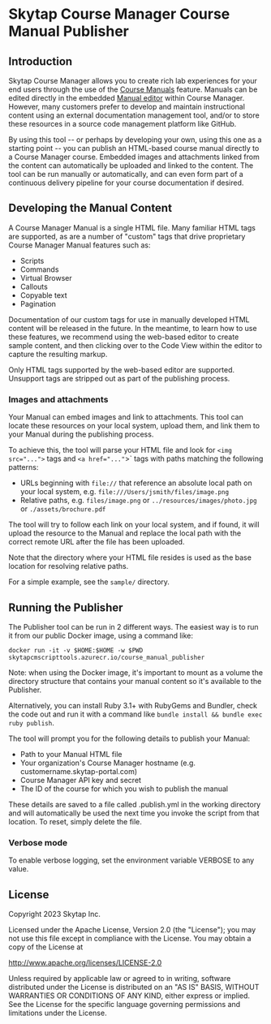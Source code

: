 # Skytap Course Manager Course Manual Publisher

## Introduction

Skytap Course Manager allows you to create rich lab experiences for your end users through the use of the [Course Manuals](https://help.skytap.com/course-manager-use-manual-in-learning-console.html) feature. Manuals can be edited directly in the embedded [Manual editor](https://help.skytap.com/course-manager-edit-manual.html) within Course Manager. However, many customers prefer to develop and maintain instructional content using an external documentation management tool, and/or to store these resources in a source code management platform like GitHub. 

By using this tool -- or perhaps by developing your own, using this one as a starting point -- you can publish an HTML-based course manual directly to a Course Manager course. Embedded images and attachments linked from the content can automatically be uploaded and linked to the content. The tool can be run manually or automatically, and can even form part of a continuous delivery pipeline for your course documentation if desired.

## Developing the Manual Content

A Course Manager Manual is a single HTML file. Many familiar HTML tags are supported, as are a number of "custom" tags that drive proprietary Course Manager Manual features such as:

* Scripts
* Commands
* Virtual Browser
* Callouts
* Copyable text
* Pagination

Documentation of our custom tags for use in manually developed HTML content will be released in the future. In the meantime, to learn how to use these features, we recommend using the web-based editor to create sample content, and then clicking over to the Code View within the editor to capture the resulting markup.

Only HTML tags supported by the web-based editor are supported. Unsupport tags are stripped out as part of the publishing process.

### Images and attachments

Your Manual can embed images and link to attachments. This tool can locate these resources on your local system, upload them, and link them to your Manual during the publishing process. 

To achieve this, the tool will parse your HTML file and look for `<img src="...">` tags and `<a href="..."`>` tags with paths matching the following patterns:

* URLs beginning with `file://` that reference an absolute local path on your local system, e.g. `file:///Users/jsmith/files/image.png`
* Relative paths, e.g. `files/image.png` or `../resources/images/photo.jpg` or `./assets/brochure.pdf`

The tool will try to follow each link on your local system, and if found, it will upload the resource to the Manual and replace the local path with the correct remote URL after the file has been uploaded. 

Note that the directory where your HTML file resides is used as the base location for resolving relative paths.

For a simple example, see the `sample/` directory.

## Running the Publisher

The Publisher tool can be run in 2 different ways. The easiest way is to run it from our public Docker image, using a command like:

```
docker run -it -v $HOME:$HOME -w $PWD skytapcmscripttools.azurecr.io/course_manual_publisher
```

Note: when using the Docker image, it's important to mount as a volume the directory structure that contains your manual content so it's available to the Publisher.

Alternatively, you can install Ruby 3.1+ with RubyGems and Bundler, check the code out and run it with a command like `bundle install && bundle exec ruby publish`.

The tool will prompt you for the following details to publish your Manual:

* Path to your Manual HTML file
* Your organization's Course Manager hostname (e.g. customername.skytap-portal.com)
* Course Manager API key and secret
* The ID of the course for which you wish to publish the manual

These details are saved to a file called .publish.yml in the working directory and will automatically be used the next time you invoke the script from that location. To reset, simply delete the file.

### Verbose mode

To enable verbose logging, set the environment variable VERBOSE to any value.

## License

Copyright 2023 Skytap Inc.

Licensed under the Apache License, Version 2.0 (the "License");
you may not use this file except in compliance with the License.
You may obtain a copy of the License at

<http://www.apache.org/licenses/LICENSE-2.0>

Unless required by applicable law or agreed to in writing, software
distributed under the License is distributed on an "AS IS" BASIS,
WITHOUT WARRANTIES OR CONDITIONS OF ANY KIND, either express or implied.
See the License for the specific language governing permissions and
limitations under the License.